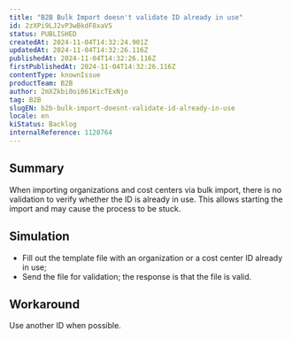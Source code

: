 ```yaml
---
title: "B2B Bulk Import doesn't validate ID already in use"
id: 2zXPi9LJ2vP3wBkdF8xaVS
status: PUBLISHED
createdAt: 2024-11-04T14:32:24.901Z
updatedAt: 2024-11-04T14:32:26.116Z
publishedAt: 2024-11-04T14:32:26.116Z
firstPublishedAt: 2024-11-04T14:32:26.116Z
contentType: knownIssue
productTeam: B2B
author: 2mXZkbi0oi061KicTExNjo
tag: B2B
slugEN: b2b-bulk-import-doesnt-validate-id-already-in-use
locale: en
kiStatus: Backlog
internalReference: 1128764
---
```


## Summary


When importing organizations and cost centers via bulk import, there is no validation to verify whether the ID is already in use. This allows starting the import and may cause the process to be stuck.


##

## Simulation



- Fill out the template file with an organization or a cost center ID already in use;
- Send the file for validation; the response is that the file is valid.


##

## Workaround


Use another ID when possible.





